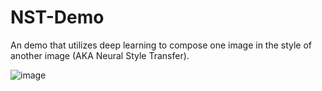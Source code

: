 # NST-Demo
An demo that utilizes deep learning to compose one image in the style of another image (AKA Neural Style Transfer). 

![image](https://github.com/user-attachments/assets/625abdaf-d546-4bb5-8025-f45a4954e0d5)


